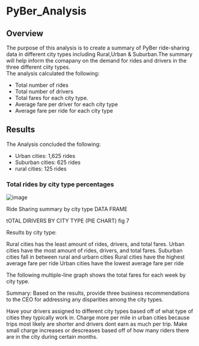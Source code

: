 # PyBer_Analysis
## Overview 
The purpose of this analysis is to create a summary of PyBer ride-sharing data in different city types including Rural,Urban & Suburban.The summary will help inform the comapany on the demand for rides and drivers  in the three different ciity types.  
The analysis calculated the following:
- Total number of rides
- Total number of drivers 
- Total fares for each city type. 
- Average fare per driver for each city type
- Average fare per ride for each city type

## Results

The Analysis concluded the following:

- Urban cities: 1,625 rides
- Suburban cities: 625 rides 
- rural cities​: 125 rides 

### Total rides by city type percentages  

![image](https://user-images.githubusercontent.com/90416094/140609587-9a88872a-3c10-4f26-88bf-03e37220e637.png)




Ride Sharing summary by city type DATA FRAME


tOTAL DIRIVERS BY CITY TYPE (PIE CHART) fig 7

Results by city type:

Rural cities has the least amount of rides, drivers, and total fares.
Urban cities have the most amount of rides, drivers, and total fares.
Suburban cities fall in between rural and urbarn cities
Rural cities have the highest average fare per ride 
Urban cities have the lowest average fare per ride 


The following multiple-line graph shows the total fares for each week by city type.





Summary: Based on the results, provide three business recommendations to the CEO for addressing any disparities among the city types.

Have your drivers assigned to different city types based off of what type of cities they typically work in.
Charge more per mile in urban cities because trips most likely are shorter and drivers dont earn as much per trip.
Make small charge increases or descreases based off of how many riders there are in the city during certain months.



